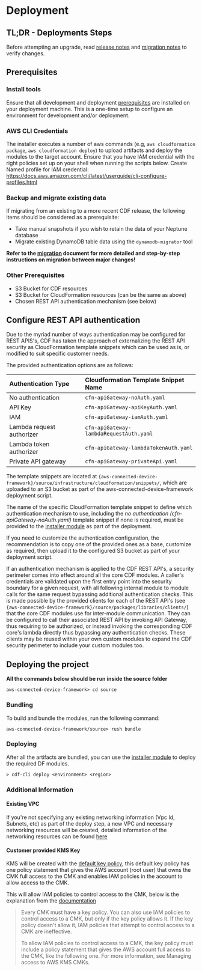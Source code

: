 # Deployment

## TL;DR - Deployments Steps

Before attempting an upgrade, read [release notes](https://github.com/aws/aws-connected-device-framework/releases) and [migration notes](./migration.md) to verify changes.  

## Prerequisites

### Install tools

Ensure that all development and deployment [prerequisites](development/prerequisites.md) are installed on your deployment machine. This is a one-time setup to configure an environment for development and/or deployment.

### AWS CLI Credentials

The installer executes a number of aws commands (e.g, `aws cloudformation package`, `aws cloudformation deploy`) to upload artifacts and deploy the modules to the target account. Ensure that you have IAM credential with the right policies set up on your shell when running the scripts below. Create Named profile for IAM credential: https://docs.aws.amazon.com/cli/latest/userguide/cli-configure-profiles.html

### Backup and migrate existing data

If migrating from an existing to a more recent CDF release, the following items should be considered as a prerequisite:

* Take manual snapshots if you wish to retain the data of your Neptune database
* Migrate existing DynamoDB table data using the `dynamodb-migrator` tool

**Refer to the [migration](./migration.md) document for more detailed and step-by-step instructions on migration between major changes!**

### Other Prerequisites

* S3 Bucket for CDF resources
* S3 Bucket for CloudFormation resources (can be the same as above)
* Chosen REST API authentication mechanism (see below)

## Configure REST API authentication

Due to the myriad number of ways authentication may be configured for REST APIS's, CDF has taken the approach of externalizing the REST API security as CloudFormation template snippets which can be used as is, or modified to suit specific customer needs.  

The provided authentication options are as follows:

| Authentication Type | Cloudformation Template Snippet Name |
| :--- | :--- |
| No authentication | `cfn-apiGateway-noAuth.yaml` |
| API Key | `cfn-apiGateway-apiKeyAuth.yaml` |
| IAM | `cfn-apiGateway-iamAuth.yaml` |
| Lambda request authorizer | `cfn-apiGateway-lambdaRequestAuth.yaml` |
| Lambda token authorizer | `cfn-apiGateway-lambdaTokenAuth.yaml` |
| Private API gateway | `cfn-apiGateway-privateApi.yaml` |

The template snippets are located at `{aws-connected-device-framework}/source/infrastructure/cloudformation/snippets/`, which are uploaded to an S3 bucket as part of the aws-connected-device-framework deployment script.  

The name of the specific CloudFormation template snippet to define which authentication mechanism to use, including the _no authentication (cfn-apiGateway-noAuth.yaml)_ template snippet if none is required, must be provided to the [installer module](../packages/installer/README.md) as part of the deployment.

If you need to customize the authentication configuration, the recommendation is to copy one of the provided ones as a base, customize as required, then upload it to the configured S3 bucket as part of your deployment script.

If an authentication mechanism is applied to the CDF REST API's, a security perimeter comes into effect around all the core CDF modules.  A caller's credentials are validated upon the first entry point into the security boundary for a given request, with all following internal module to module calls for the same request bypassing additional authentication checks.  This is made possible by the provided clients for each of the REST API's (see `{aws-connected-device-framework}/source/packages/libraries/clients/`) that the core CDF modules use for inter-module communication.  They can be configured to call their associated REST API by invoking API Gateway, thus requiring to be authorized, or instead invoking the corresponding CDF core's lambda directly thus bypassing any authentication checks.  These clients may be reused within your own custom modules to expand the CDF security perimeter to include your custom modules too.

## Deploying the project

**All the commands below should be run inside the source folder**

```shell
aws-connected-device-framework> cd source
```

### Bundling

To build and bundle the modules, run the following command:

```shell
aws-connected-device-framework/source> rush bundle
```

### Deploying

After all the artifacts are bundled, you can use the [installer module](../packages/services/installer/README.md) to deploy the required DF modules.

```shell
> cdf-cli deploy <environment> <region>
```

### Additional Information

#### Existing VPC

If you're not specifying any existing networking information (Vpc Id, Subnets, etc) as part of the deploy step, a new VPC and necessary networking resources will be created, detailed information of the networking resources can be found [here](../../source/infrastructure/cloudformation/cfn-networking.yaml) 

#### Customer provided KMS Key

KMS will be created with the [default key policy](https://docs.aws.amazon.com/kms/latest/developerguide/key-policies.html#key-policy-default), this default key policy has one policy statement that gives the AWS account (root user) that owns the CMK full access to the CMK and enables IAM policies in the account to allow access to the CMK.

This will allow IAM policies to control access to the CMK, below is the explanation from the [documentation](https://docs.aws.amazon.com/kms/latest/developerguide/key-policies.html#key-policy-default-allow-root-enable-iam)

> Every CMK must have a key policy. You can also use IAM policies to control access to a CMK, but only if the key policy allows it. If the key policy doesn't allow it, IAM policies that attempt to control access to a CMK are ineffective.
>
> To allow IAM policies to control access to a CMK, the key policy must include a policy statement that gives the AWS account full access to the CMK, like the following one. For more information, see Managing access to AWS KMS CMKs.
